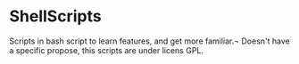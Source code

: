 # ShellScripts
Scripts in bash script to learn features, and get more familiar.¬
Doesn't have a specific propose, this scripts are under licens GPL.
